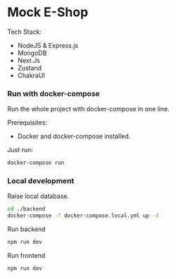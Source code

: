 # Mock E-Shop

Tech Stack:

- NodeJS & Express.js
- MongoDB
- Next.Js
- Zustand
- ChakraUI

### Run with docker-compose

Run the whole project with docker-compose in one line.

Prerequisites:

- Docker and docker-compose installed.

Just run:

```bash
docker-compose run
```

### Local development

Raise local database.

```bash
cd ./backend
docker-compose -f docker-compose.local.yml up -d
```

Run backend

```bash
npm run dev
```

Run frontend

```bash
npm run dev
```
